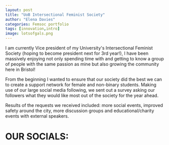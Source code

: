 ```yaml
---
layout: post
title: "UoB Intersectional Feminist Society"
author: "Elena Davies"
categories: Femsoc portfolio 
tags: [innovation,intro]
image: lotsofgals.png 
---
```


I am currently Vice president of my University's Intersectional Feminist Society (hoping to become president next for 3rd year!), I have been massively enjoying not only spending time with and getting to know a group of people with the same passion as mine but also growing the community here in Bristol! 

From the beginning I wanted to ensure that our society did the best we can to create a support network for female and non-binary students. Making use of our large social media following, we sent out a survey asking our followers what they would like most out of the society for the year ahead. 

Results of the requests we received included: more social events, improved safety around the city, more discussion groups and educational/charity events with external speakers. 

# **OUR SOCIALS:**
